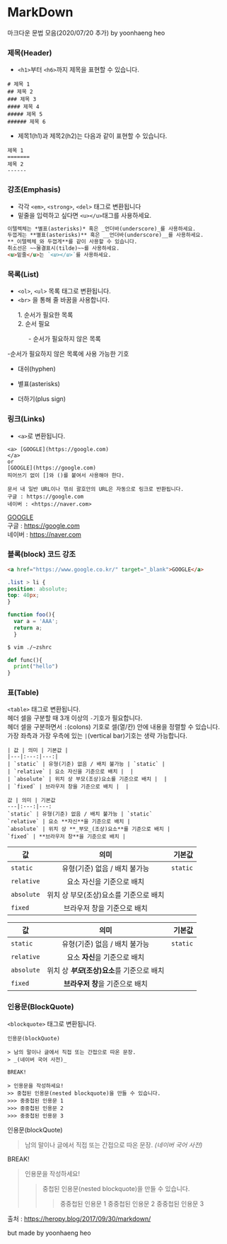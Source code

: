# MarkDown
마크다운 문법 모음(2020/07/20 추가) by yoonhaeng heo

### 제목(Header)

- `<h1>`부터 `<h6>`까지 제목을 표현할 수 있습니다.

```
# 제목 1
## 제목 2
### 제목 3
#### 제목 4
##### 제목 5
###### 제목 6

```

- 제목1(h1)과 제목2(h2)는 다음과 같이 표현할 수 있습니다.


```
제목 1
=======
제목 2
------
```

### 강조(Emphasis)

- 각각 `<em>`, `<strong>`, `<del>` 태그로 변환됩니다
- 밑줄을 입력하고 싶다면 `<u></u>`태그를 사용하세요.
```markdown
이텔렉체는 *별표(asterisks)* 혹은 _언더바(underscore)_를 사용하세요.
두껍게는 **별표(asterisks)** 혹은 __언더바(underscore)__를 사용하세요.
**_이텔렉체_와 두껍게**를 같이 사용할 수 있습니다.
취소선은 ~~물결표시(tilde)~~를 사용하세요.
<u>밑줄</u>는 `<u></u>`를 사용하세요.
```

### 목록(List)

- `<ol>`, `<ul>` 목록 태그로 변환됩니다.  
- `<br>` 을 통해 줄 바꿈을 사용합니다.
<ol>1. 순서가 필요한 목록<br>2. 순서 필요  
<ul> - 순서가 필요하지 않은 목록 </ul> </ol>

 -순서가 필요하지 않은 목록에 사용 가능한 기호
- 대쉬(hyphen)
* 별표(asterisks)
+ 더하기(plus sign)


### 링크(Links)

- `<a>`로 변환됩니다.
```
<a> [GOOGLE](https://google.com)
</a>
or
[GOOGLE](https://google.com)
띄어쓰기 없이 []와 ()를 붙여서 사용해야 한다.

문서 내 일반 URL이나 꺾쇠 괄호안의 URL은 자동으로 링크로 반환됩니다.
구글 : https://google.com
네이버 : <https://naver.com>
```

[GOOGLE](https://google.com)<br>
구글 : https://google.com<br>
네이버 : <https://naver.com>

### 블록(block) 코드 강조

```html
<a href="https://www.google.co.kr/" target="_blank">GOOGLE</a>
```

```css
.list > li {
position: absolute;
top: 40px;
}
```

```javascript
function foo(){
  var a = 'AAA';
  return a;
  }
```

```bash
$ vim ./~zshrc
```

```python
def func(){
  print("hello")
}
```

### 표(Table)
`<table>` 태그로 변환됩니다.<br>
헤더 셀을 구분할 때 3개 이상의 `-`기호가 필요합니다.<br>
헤더 셀을 구분하면서 `:`(colons) 기호로 셀(열/칸) 안에 내용을 정렬할 수 있습니다.<br>
가장 좌측과 가장 우측에 있는 `|`(vertical bar)기호는 생략 가능합니다.<br>

```
| 값 | 의미 | 기본값 |
|---|:---:|---:|
| `static` | 유형(기준) 없음 / 배치 불가능 | `static` |
| `relative` | 요소 자신을 기준으로 배치 |  |
| `absolute` | 위치 상 부모(조상)요소를 기준으로 배치 |  |
| `fixed` | 브라우저 창을 기준으로 배치 |  |

값 | 의미 | 기본값
---|:---:|---:
`static` | 유형(기준) 없음 / 배치 불가능 | `static`
`relative` | 요소 **자신**을 기준으로 배치 |
`absolute` | 위치 상 **_부모_(조상)요소**를 기준으로 배치 |
`fixed` | **브라우저 창**을 기준으로 배치 |
```

| 값 | 의미 | 기본값 |
|---|:---:|---:|
| `static` | 유형(기준) 없음 / 배치 불가능 | `static` |
| `relative` | 요소 자신을 기준으로 배치 |  |
| `absolute` | 위치 상 부모(조상)요소를 기준으로 배치 |  |
| `fixed` | 브라우저 창을 기준으로 배치 |  |

값 | 의미 | 기본값
---|:---:|---:
`static` | 유형(기준) 없음 / 배치 불가능 | `static`
`relative` | 요소 **자신**을 기준으로 배치 |
`absolute` | 위치 상 **_부모_(조상)요소**를 기준으로 배치 |
`fixed` | **브라우저 창**을 기준으로 배치 |

### 인용문(BlockQuote)

`<blockquote>` 태그로 변환됩니다.

```
인용문(blockQuote)

> 남의 말이나 글에서 직접 또는 간접으로 따온 문장.
> _(네이버 국어 사전)_

BREAK!

> 인용문을 작성하세요!
>> 중첩된 인용문(nested blockquote)을 만들 수 있습니다.
>>> 중중첩된 인용문 1
>>> 중중첩된 인용문 2
>>> 중중첩된 인용문 3
```
인용문(blockQuote)

> 남의 말이나 글에서 직접 또는 간접으로 따온 문장.
> _(네이버 국어 사전)_

BREAK!

> 인용문을 작성하세요!
>> 중첩된 인용문(nested blockquote)을 만들 수 있습니다.
>>> 중중첩된 인용문 1
>>> 중중첩된 인용문 2
>>> 중중첩된 인용문 3

출처 : https://heropy.blog/2017/09/30/markdown/

but made by yoonhaeng heo
